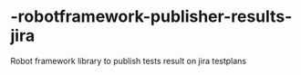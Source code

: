 # -robotframework-publisher-results-jira
Robot framework library to publish tests result on jira testplans
